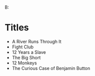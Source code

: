 B:
# Titles

- A River Runs Through It
- Fight Club
- 12 Years a Slave
- The Big Short
- 12 Monkeys
- The Curious Case of Benjamin Button
